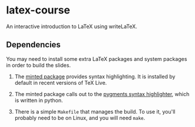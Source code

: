 latex-course
============

An interactive introduction to LaTeX using writeLaTeX.

Dependencies
------------

You may need to install some extra LaTeX packages and system packages in order
to build the slides.

1. The [minted package](http://www.ctan.org/pkg/minted) provides syntax
highlighting. It is installed by default in recent versions of TeX Live.

2. The minted package calls out to the [pygments syntax highlighter](http://pygments.org/), which is written in python.

3. There is a simple `Makefile` that manages the build. To use it, you'll
probably need to be on Linux, and you will need `make`. 

